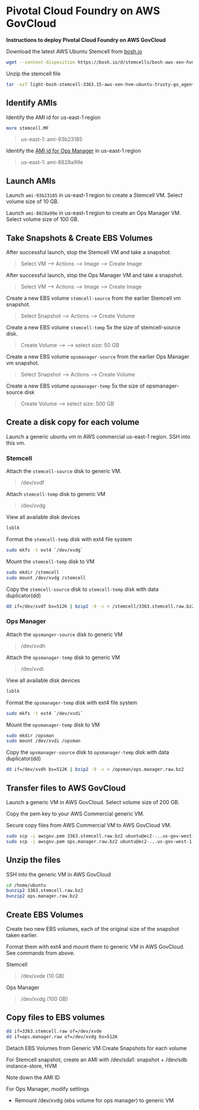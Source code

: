 # Pivotal Cloud Foundry on AWS GovCloud
**Instructions to deploy Pivotal Cloud Foundry on AWS GovCloud**

Download the latest AWS Ubuntu Stemcell from [bosh.io](http://bosh.io/stemcells/bosh-aws-xen-hvm-ubuntu-trusty-go_agent)

```bash
wget --content-disposition https://bosh.io/d/stemcells/bosh-aws-xen-hvm-ubuntu-trusty-go_agent?v=3363.15
```

Unzip the stemcell file
```bash
tar -xzf light-bosh-stemcell-3363.15-aws-xen-hvm-ubuntu-trusty-go_agent.tgz
```
## Identify AMIs
Identify the AMI id for us-east-1 region
```bash
more stemcell.MF
```
> us-east-1: ami-93b23185

Identify the [AMI id for Ops Manager](https://network.pivotal.io/products/ops-manager/) in us-east-1 region
> us-east-1: ami-8828a99e

## Launch AMIs
Launch `ami-93b23185` in us-east-1 region to create a Stemcell VM. Select volume size of 10 GB.

Launch `ami-8828a99e` in us-east-1 region to create an Ops Manager VM. Select volume size of 100 GB.

## Take Snapshots & Create EBS Volumes
After successful launch, stop the Stemcell VM and take a snapshot.
> Select VM --> Actions --> Image --> Create Image

After successful launch, stop the Ops Manager VM and take a snapshot.
> Select VM --> Actions --> Image --> Create Image

Create a new EBS volume `stemcell-source` from the earlier Stemcell vm snapshot.
> Select Snapshot --> Actions --> Create Volume

Create a new EBS volume `stemcell-temp` 5x the size of stemcell-source disk.
> Create Volume --> --> select size: 50 GB

Create a new EBS volume `opsmanager-source` from the earlier Ops Manager vm snapshot.
> Select Snapshot --> Actions --> Create Volume

Create a new EBS volume `opsmanager-temp` 5x the size of opsmanager-source disk
> Create Volume --> select size: 500 GB

## Create a disk copy for each volume
Launch a generic ubuntu vm in AWS commercial us-east-1 region. SSH into this vm.

### Stemcell
Attach the `stemcell-source` disk to generic VM.
>  /dev/xvdf

Attach `stemcell-temp` disk to generic VM
> /dev/xvdg

View all available disk devices
```bash
lsblk
```
Format the `stemcell-temp` disk with ext4 file system
```bash
sudo mkfs -t ext4 `/dev/xvdg`
```

Mount the `stemcell-temp` disk to VM
```bash
sudo mkdir /stemcell
sudo mount /dev/xvdg /stemcell
```

Copy the `stemcell-source` disk to `stemcell-temp` disk with data duplicator(dd)
```bash
dd if=/dev/xvdf bs=512K | bzip2 -9 -c > /stemcell/3363.stemcell.raw.bz2
```
### Ops Manager
Attach the `opsmanger-source` disk to generic VM
> /dev/xvdh

Attach the `opsmanager-temp` disk to generic VM
> /dev/xvdi

View all available disk devices
```bash
lsblk
```
Format the `opsmanager-temp` disk with ext4 file system
```bash
sudo mkfs -t ext4 `/dev/xvdi`
```

Mount the `opsmanager-temp` disk to VM
```bash
sudo mkdir /opsman
sudo mount /dev/xvdi /opsman
```

Copy the `opsmanager-source` disk to `opsmanager-temp` disk with data duplicator(dd)
```bash
dd if=/dev/xvdh bs=512K | bzip2 -9 -c > /opsman/ops.manager.raw.bz2
```

## Transfer files to AWS GovCloud
Launch a generic VM in AWS GovCloud. Select volume size of 200 GB.

Copy the pem key to your AWS Commercial generic VM.

Secure copy files from AWS Commercial VM to AWS GovCloud VM.
```bash
sudo scp -i awsgov.pem 3363.stemcell.raw.bz2 ubuntu@ec2-...us-gov-west-1.compute.amazonaws.com:/home/ubuntu
sudo scp -i awsgov.pem ops.manager.raw.bz2 ubuntu@ec2-...us-gov-west-1.compute.amazonaws.com:/home/ubuntu
```

## Unzip the files
SSH into the generic VM in AWS GovCloud

```bash
cd /home/ubuntu
bunzip2 3363.stemcell.raw.bz2
bunzip2 ops.manager.raw.bz2
```

## Create EBS Volumes
Create two new EBS volumes, each of the original size of the snapshot taken earlier.

Format them with ext4 and mount them to generic VM in AWS GovCloud. See commands from above.

Stemcell
> /dev/xvde (10 GB)

Ops Manager
> /dev/xvdg (100 GB)

## Copy files to EBS volumes
```bash
dd if=3363.stemcell.raw of=/dev/xvde
dd if=ops.manager.raw of=/dev/xvdg bs=512K
```

Detach EBS Volumes from Generic VM
Create Snapshots for each volume

For Stemcell snapshot, create an AMI with /dev/sda1: snapshot + /dev/sdb instance-store, HVM

Note down the AMI ID

For Ops Manager, modify settings
- Remount /dev/xvdg (ebs volume for ops manager) to generic VM
